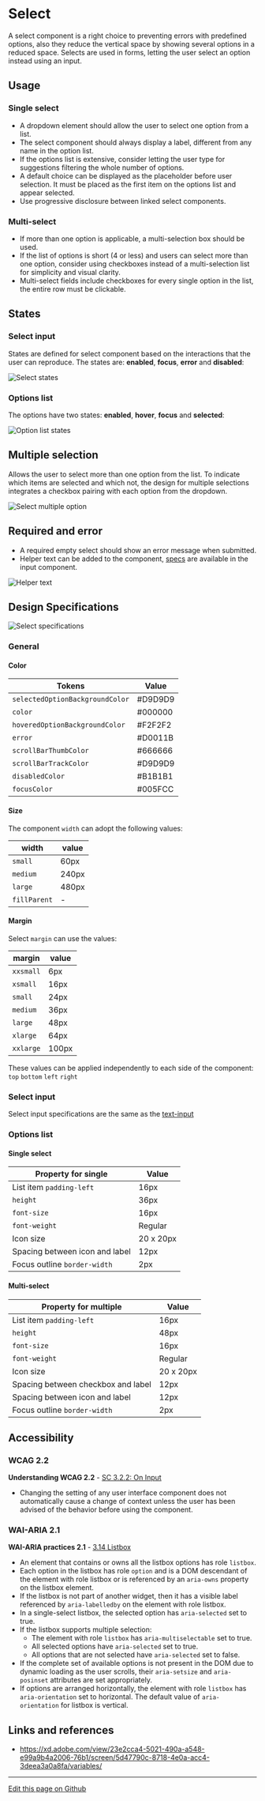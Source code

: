 # Select

A select component is a right choice to preventing errors with predefined options, also they reduce the vertical space by showing several options in a reduced space. Selects are used in forms, letting the user select an option instead using an input.

## Usage


### Single select

- A dropdown element should allow the user to select one option from a list.
- The select component should always display a label, different from any name in the option list.
- If the options list is extensive, consider letting the user type for suggestions filtering the whole number of options.
- A default choice can be displayed as the placeholder before user selection. It must be placed as the first item on the options list and appear selected.
- Use progressive disclosure between linked select components.

### Multi-select

- If more than one option is applicable, a multi-selection box should be used.
- If the list of options is short (4 or less) and users can select more than one option, consider using checkboxes instead of a multi-selection list for simplicity and visual clarity.
- Multi-select fields include checkboxes for every single option in the list, the entire row must be clickable.


## States

### Select input

States are defined for select component based on the interactions that the user can reproduce. The states are: **enabled**, **focus**, **error** and **disabled**:

![Select states](images/select_states.png)

### Options list

The options have two states: **enabled**, **hover**, **focus** and **selected**:

![Option list states](images/select_option_states.png)


## Multiple selection

Allows the user to select more than one option from the list. To indicate which items are selected and which not, the design for multiple selections integrates a checkbox pairing with each option from the dropdown.

![Select multiple option](images/select_multi.png)


## Required and error

* A required empty select should show an error message when submitted.
* Helper text can be added to the component, [specs](https://developer.dxc.com/design/components/text-input) are available in the input component.

![Helper text](images/select_helper_text.png)

## Design Specifications

![Select specifications](images/select_spec.png)

### General

#### Color

| Tokens                          | Value       |
| -----------------------------   | ----------- |
| `selectedOptionBackgroundColor` |     #D9D9D9 |
| `color`                         |     #000000 |
| `hoveredOptionBackgroundColor`  |     #F2F2F2 |
| `error`                         |     #D0011B |
| `scrollBarThumbColor`           |     #666666 |
| `scrollBarTrackColor`           |     #D9D9D9 |
| `disabledColor`                 |     #B1B1B1 |
| `focusColor`                    |     #005FCC |

#### Size

The component `width` can adopt the following values:

width | value
-- | --
```small``` | 60px
```medium``` | 240px
```large``` | 480px
```fillParent``` | -

#### Margin

Select `margin` can use the values:

margin | value
-- | --
```xxsmall``` | 6px
```xsmall``` | 16px
```small``` | 24px
```medium``` | 36px
```large``` | 48px
```xlarge``` | 64px
```xxlarge``` | 100px

These values can be applied independently to each side of the component:
```top``` ```bottom``` ```left``` ```right```

### Select input

Select input specifications are the same as the [text-input](https://developer.dxc.com/design/components/text-input)

### Options list

#### Single select

| Property for single     |                           Value |
| ----------------------- | ------------------------------ |
| List item `padding-left`      |            16px |
| `height`                  |     36px |
| `font-size`               |                          16px |
| `font-weight`             |                       Regular |
| Icon size               |                    20 x 20px|
| Spacing between icon and label | 12px  |
| Focus outline `border-width` |  2px |


#### Multi-select

| Property for multiple   |                 Value |
| ----------------------- | -------------------- |
| List item `padding-left`      |            16px |
| `height`                  |     48px |
| `font-size`               |                          16px |
| `font-weight`             |                       Regular |
| Icon size               |                    20 x 20px|
| Spacing between checkbox and label | 12px  |
| Spacing between icon and label | 12px  |
| Focus outline `border-width` |  2px |



## Accessibility

### WCAG 2.2

**Understanding WCAG 2.2** - [SC 3.2.2: On Input](https://www.w3.org/WAI/WCAG22/Understanding/on-input.html)

* Changing the setting of any user interface component does not automatically cause a change of context unless the user has been advised of the behavior before using the component.

### WAI-ARIA 2.1 

**WAI-ARIA practices 2.1** - [3.14 Listbox](https://www.w3.org/TR/wai-aria-practices-1.2/#Listbox)

* An element that contains or owns all the listbox options has role `listbox`.
* Each option in the listbox has role `option` and is a DOM descendant of the element with role listbox or is referenced by an `aria-owns` property on the listbox element.
* If the listbox is not part of another widget, then it has a visible label referenced by `aria-labelledby` on the element with role listbox.
* In a single-select listbox, the selected option has `aria-selected` set to true.
* If the listbox supports multiple selection:
  * The element with role `listbox` has `aria-multiselectable` set to true.
  * All selected options have `aria-selected` set to true.
  * All options that are not selected have `aria-selected` set to false.
* If the complete set of available options is not present in the DOM due to dynamic loading as the user scrolls, their `aria-setsize` and `aria-posinset` attributes are set appropriately.
* If options are arranged horizontally, the element with role `listbox` has `aria-orientation` set to horizontal. The default value of `aria-orientation` for listbox is vertical.








## Links and references

- https://xd.adobe.com/view/23e2cca4-5021-490a-a548-e99a9b4a2006-76b1/screen/5d47790c-8718-4e0a-acc4-3deea3a0a8fa/variables/

____________________________________________________________

[Edit this page on Github](https://github.com/dxc-technology/halstack-style-guide/blob/master/guidelines/components/select/README.md)


